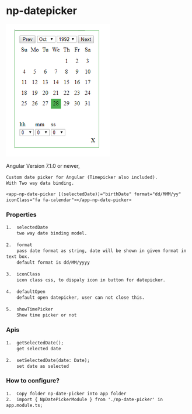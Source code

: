 # np-datepicker

![image login](https://github.com/NilavPatel/np-date-picker/blob/master/src/assets/images/image1.PNG)

Angular Version 7.1.0 or newer, 

````
Custom date picker for Angular (Timepicker also included).
With Two way data binding.
````

````
<app-np-date-picker [(selectedDate)]="birthDate" format="dd/MMM/yy" iconClass="fa fa-calendar"></app-np-date-picker>
````
### Properties
````
1.  selectedDate
    two way date binding model.

2.  format
    pass date format as string, date will be shown in given format in text box.
    default format is dd/MM/yyyy

3.  iconClass
    icon class css, to dispaly icon in button for datepicker.

4.  defaultOpen
    default open datepicker, user can not close this.

5.  showTimePicker
    Show time picker or not
````


### Apis
````
1.  getSelectedDate();
    get selected date

2.  setSelectedDate(date: Date);
    set date as selected
````

### How to configure?
````
1.  Copy folder np-date-picker into app folder
2.  import { NpDatePickerModule } from './np-date-picker' in app.module.ts;
````
